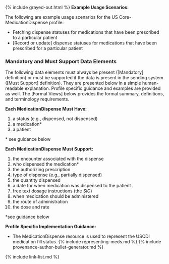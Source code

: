 {% include grayed-out.html %}
**Example Usage Scenarios:**

The following are example usage scenarios for the US Core-MedicationDispense
profile:

-  Fetching dispense statuses for medications that have been prescribed to a particular patient
-  [Record or update] dispense statuses for medications that have been prescribed for a particular
    patient

### Mandatory and Must Support Data Elements


The following data elements must always be present ([Mandatory] definition) or must be supported if the data is present in the sending system ([Must Support] definition). They are presented below in a simple human-readable explanation. Profile specific guidance and examples are provided as well. The [Formal Views] below provides the formal summary, definitions, and terminology requirements.  

**Each MedicationDispense Must Have:**

1. a status (e.g., dispensed, not dispensed)
2. a medication*
3. a patient


\* see guidance below

**Each MedicationDispense Must Support:**

1. the encounter associated with the dispense
2. who dispensed the medication*
3. the authorizing prescription
4. type of dispense (e.g., partially dispensed)
5. the quantity dispensed
6. a date for when medication was dispensed to the patient
7. free text dosage instructions (the *SIG*)
8. when medication should be administered
9. the route of administration
10. the dose and rate

*see guidance below

**Profile Specific Implementation Guidance:**

* The MedicationDispense resource is used to represent the USCDI medication fill status.
{% include representing-meds.md %}
{% include provenance-author-bullet-generator.md %}

{% include link-list.md %}

</div><!-- grayed-out -->